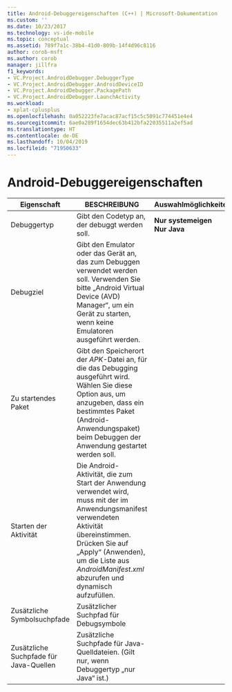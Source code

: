 ```yaml
---
title: Android-Debuggereigenschaften (C++) | Microsoft-Dokumentation
ms.custom: ''
ms.date: 10/23/2017
ms.technology: vs-ide-mobile
ms.topic: conceptual
ms.assetid: 789f7a1c-38b4-41d0-809b-14f4d96c8116
author: corob-msft
ms.author: corob
manager: jillfra
f1_keywords:
- VC.Project.AndroidDebugger.DebuggerType
- VC.Project.AndroidDebugger.AndroidDeviceID
- VC.Project.AndroidDebugger.PackagePath
- VC.Project.AndroidDebugger.LaunchActivity
ms.workload:
- xplat-cplusplus
ms.openlocfilehash: 0a052223fe7acac87acf15c5c5091c774451e4e4
ms.sourcegitcommit: 6ae0a289f1654dec63b412bfa22035511a2ef5ad
ms.translationtype: HT
ms.contentlocale: de-DE
ms.lasthandoff: 10/04/2019
ms.locfileid: "71950633"
---
```

# <a name="android-debugger-properties"></a>Android-Debuggereigenschaften

Eigenschaft | BESCHREIBUNG | Auswahlmöglichkeiten
--- | ---| ---
Debuggertyp | Gibt den Codetyp an, der debuggt werden soll. | **Nur systemeigen**<br>**Nur Java**<br>
Debugziel | Gibt den Emulator oder das Gerät an, das zum Debuggen verwendet werden soll. Verwenden Sie bitte „Android Virtual Device (AVD) Manager“, um ein Gerät zu starten, wenn keine Emulatoren ausgeführt werden.
Zu startendes Paket | Gibt den Speicherort der *APK*-Datei an, für die das Debugging ausgeführt wird. Wählen Sie diese Option aus, um anzugeben, dass ein bestimmtes Paket (Android-Anwendungspaket) beim Debuggen der Anwendung gestartet werden soll.
Starten der Aktivität | Die Android-Aktivität, die zum Start der Anwendung verwendet wird, muss mit der im Anwendungsmanifest verwendeten Aktivität übereinstimmen. Drücken Sie auf „Apply“ (Anwenden), um die Liste aus *AndroidManifest.xml* abzurufen und dynamisch aufzufüllen.
Zusätzliche Symbolsuchpfade | Zusätzlicher Suchpfad für Debugsymbole
Zusätzliche Suchpfade für Java-Quellen | Zusätzliche Suchpfade für Java-Quelldateien. (Gilt nur, wenn Debuggertyp „nur Java“ ist.)
